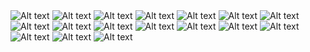 <img src="public/screenshots/Slide1.jpg" alt="Alt text" title="Optional title">
<img src="public/screenshots/Slide2.jpg" alt="Alt text" title="Optional title">
<img src="public/screenshots/Slide3.jpg" alt="Alt text" title="Optional title">
<img src="public/screenshots/Slide4.jpg" alt="Alt text" title="Optional title">
<img src="public/screenshots/Slide5.jpg" alt="Alt text" title="Optional title">
<img src="public/screenshots/Slide6.jpg" alt="Alt text" title="Optional title">
<img src="public/screenshots/Slide7.jpg" alt="Alt text" title="Optional title">
<img src="public/screenshots/Slide8.jpg" alt="Alt text" title="Optional title">
<img src="public/screenshots/Slide9.jpg" alt="Alt text" title="Optional title">
<img src="public/screenshots/Slide10.jpg" alt="Alt text" title="Optional title">
<img src="public/screenshots/Slide11.jpg" alt="Alt text" title="Optional title">
<img src="public/screenshots/Slide12.jpg" alt="Alt text" title="Optional title">
<img src="public/screenshots/Slide13.jpg" alt="Alt text" title="Optional title">
<img src="public/screenshots/Slide14.jpg" alt="Alt text" title="Optional title">
<img src="public/screenshots/Slide15.jpg" alt="Alt text" title="Optional title">
<img src="public/screenshots/Slide16.PNG" alt="Alt text" title="Optional title">
<img src="public/screenshots/Slide17.PNG" alt="Alt text" title="Optional title">